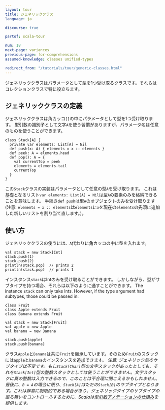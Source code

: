 ```yaml
---
layout: tour
title: ジェネリッククラス
language: ja

discourse: true

partof: scala-tour

num: 18
next-page: variances
previous-page: for-comprehensions
assumed-knowledge: classes unified-types

redirect_from: "/tutorials/tour/generic-classes.html"
---
```

ジェネリッククラスはパラメータとして型を1つ受け取るクラスです。それらはコレクションクラスで特に役立ちます。

## ジェネリッククラスの定義
ジェネリッククラスは角カッコ`[]`の中にパラメータとして型を1つ受け取ります。
型引数の識別子として文字`A`を使う習慣がありますが、パラメータ名は任意のものを使うことができます。
```tut
class Stack[A] {
  private var elements: List[A] = Nil
  def push(x: A) { elements = x :: elements }
  def peek: A = elements.head
  def pop(): A = {
    val currentTop = peek
    elements = elements.tail
    currentTop
  }
}
```
この`Stack`クラスの実装はパラメータとして任意の型`A`を受け取ります。
これは基礎となるリスト`var elements: List[A] = Nil`は型`A`の要素のみを格納できることを意味します。
手続き`def push`は型`A`のオブジェクトのみを受け取ります
(注意: `elements = x :: elements`は`elements`に`x`を現在の`elements`の先頭に追加した新しいリストを割り当て直します。)。

## 使い方

ジェネリッククラスの使うには、`A`代わりに角カッコの中に型を入れます。
```
val stack = new Stack[Int]
stack.push(1)
stack.push(2)
println(stack.pop)  // prints 2
println(stack.pop)  // prints 1
```
インスタンス`stack`はIntのみを受け取ることができます。
しかしながら、型がサブタイプを持つ場合、それらは以下のように通すことができます。
The instance `stack` can only take Ints. However, if the type argument had subtypes, those could be passed in:
```
class Fruit
class Apple extends Fruit
class Banana extends Fruit

val stack = new Stack[Fruit]
val apple = new Apple
val banana = new Banana

stack.push(apple)
stack.push(banana)
```
クラス`Apple`と`Banana`は共に`Fruit`を継承しています。そのため`Fruit`のスタックには`apple`と`banana`のインスタンスを追加できます。
_注意: ジェネリック型のサブタイプは不変です。もし`Stack[Char]`型の文字スタックがあったとしても、それを`Stack[Int]`型の整数スタックとしては使うことができません。文字スタックに真の整数は入力できるので、このことは不合理に聞こえるかもしれません。最後に、`B = A`の場合に限り、`Stack[A]`はただの`Stack[B]`のサブタイプとなります。これは非常に制限的である場合があり、ジェネリックタイプのサブタイプの振る舞いをコントロールするために、Scalaは[型引数アノテーションの仕組み](variances.html)を提供します。_

